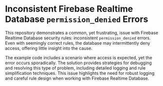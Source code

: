# Inconsistent Firebase Realtime Database `permission_denied` Errors

This repository demonstrates a common, yet frustrating, issue with Firebase Realtime Database security rules: inconsistent `permission_denied` errors.  Even with seemingly correct rules, the database may intermittently deny access, offering little insight into the cause.

The example code includes a scenario where access is expected, yet the error occurs sporadically.  The solution provides strategies for debugging and resolving this type of problem, including detailed logging and rule simplification techniques.  This issue highlights the need for robust logging and careful rule design when working with Firebase Realtime Database.
